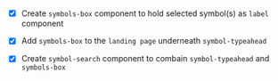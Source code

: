 #

- [x] Create `symbols-box` component to hold selected symbol(s) as `label` component

- [x] Add `symbols-box` to the `landing page` underneath `symbol-typeahead`

- [x] Create `symbol-search` component to combain `symbol-typeahead` and `symbols-box`
